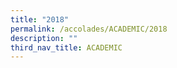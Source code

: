 ```yaml
---
title: "2018"
permalink: /accolades/ACADEMIC/2018
description: ""
third_nav_title: ACADEMIC
---
```

